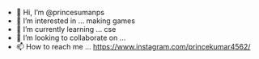 - 👋 Hi, I’m @princesumanps
- 👀 I’m interested in ... making games
- 🌱 I’m currently learning ... cse
- 💞️ I’m looking to collaborate on ... 
- 📫 How to reach me ... https://www.instagram.com/princekumar4562/

<!---
princesumanps/princesumanps is a ✨ special ✨ repository because its `README.md` (this file) appears on your GitHub profile.
You can click the Preview link to take a look at your changes.
--->
